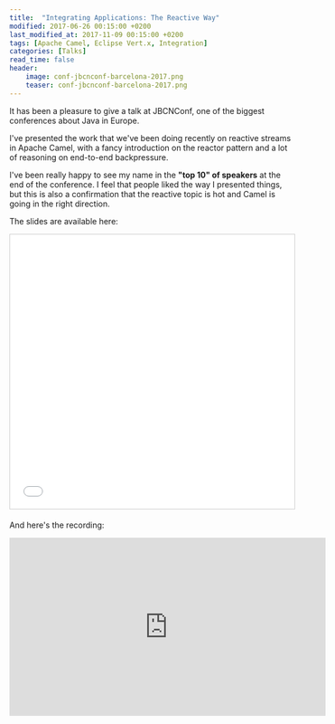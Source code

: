 ```yaml
---
title:  "Integrating Applications: The Reactive Way"
modified: 2017-06-26 00:15:00 +0200
last_modified_at: 2017-11-09 00:15:00 +0200
tags: [Apache Camel, Eclipse Vert.x, Integration]
categories: [Talks]
read_time: false
header:
    image: conf-jbcnconf-barcelona-2017.png
    teaser: conf-jbcnconf-barcelona-2017.png
---
```

It has been a pleasure to give a talk at JBCNConf, one of the biggest conferences about Java in Europe.

I've presented the work that we've been doing recently on reactive streams in Apache Camel, with a fancy introduction on the reactor 
pattern and a lot of reasoning on end-to-end backpressure.

I've been really happy to see my name in the **"top 10" of speakers** at the end of the conference.
I feel that people liked the way I presented things, but this is also a confirmation that the 
reactive topic is hot and Camel is going in the right direction.

The slides are available here:

<iframe src="//www.slideshare.net/slideshow/embed_code/key/tLfgLN4po23zAa" width="595" height="485" frameborder="0" marginwidth="0" marginheight="0" scrolling="no" style="border:1px solid #CCC; border-width:1px; margin-bottom:5px; max-width: 100%;" allowfullscreen> </iframe>

And here's the recording:

<iframe width="560" height="315" src="https://www.youtube.com/embed/1JtdUhLf5pE" frameborder="0" allowfullscreen></iframe>